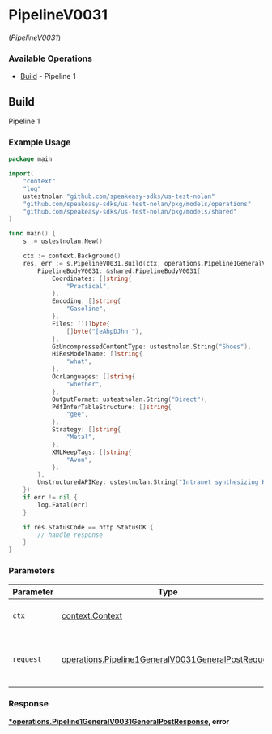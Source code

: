 # PipelineV0031
(*PipelineV0031*)

### Available Operations

* [Build](#build) - Pipeline 1

## Build

Pipeline 1

### Example Usage

```go
package main

import(
	"context"
	"log"
	ustestnolan "github.com/speakeasy-sdks/us-test-nolan"
	"github.com/speakeasy-sdks/us-test-nolan/pkg/models/operations"
	"github.com/speakeasy-sdks/us-test-nolan/pkg/models/shared"
)

func main() {
    s := ustestnolan.New()

    ctx := context.Background()
    res, err := s.PipelineV0031.Build(ctx, operations.Pipeline1GeneralV0031GeneralPostRequest{
        PipelineBodyV0031: &shared.PipelineBodyV0031{
            Coordinates: []string{
                "Practical",
            },
            Encoding: []string{
                "Gasoline",
            },
            Files: [][]byte{
                []byte("[eAhpDJhn'"),
            },
            GzUncompressedContentType: ustestnolan.String("Shoes"),
            HiResModelName: []string{
                "what",
            },
            OcrLanguages: []string{
                "whether",
            },
            OutputFormat: ustestnolan.String("Direct"),
            PdfInferTableStructure: []string{
                "gee",
            },
            Strategy: []string{
                "Metal",
            },
            XMLKeepTags: []string{
                "Avon",
            },
        },
        UnstructuredAPIKey: ustestnolan.String("Intranet synthesizing HTTP"),
    })
    if err != nil {
        log.Fatal(err)
    }

    if res.StatusCode == http.StatusOK {
        // handle response
    }
}
```

### Parameters

| Parameter                                                                                                                | Type                                                                                                                     | Required                                                                                                                 | Description                                                                                                              |
| ------------------------------------------------------------------------------------------------------------------------ | ------------------------------------------------------------------------------------------------------------------------ | ------------------------------------------------------------------------------------------------------------------------ | ------------------------------------------------------------------------------------------------------------------------ |
| `ctx`                                                                                                                    | [context.Context](https://pkg.go.dev/context#Context)                                                                    | :heavy_check_mark:                                                                                                       | The context to use for the request.                                                                                      |
| `request`                                                                                                                | [operations.Pipeline1GeneralV0031GeneralPostRequest](../../models/operations/pipeline1generalv0031generalpostrequest.md) | :heavy_check_mark:                                                                                                       | The request object to use for the request.                                                                               |


### Response

**[*operations.Pipeline1GeneralV0031GeneralPostResponse](../../models/operations/pipeline1generalv0031generalpostresponse.md), error**

